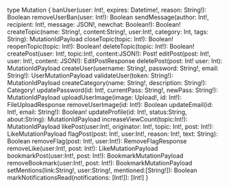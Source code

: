 
type Mutation {
    banUser(user: Int!, expires: Datetime!, reason: String!): Boolean
    removeUserBan(user: Int!): Boolean
    sendMessage(author: Int!, recipient: Int!, message: JSON!, newchat: Boolean!): Boolean!
    createTopic(name: String!, content:String!, user:Int!, category: Int, tags: String): MutationIdPayload
    closeTopic(topic: Int!): Boolean!
    reopenTopic(topic: Int!): Boolean!
    deleteTopic(topic: Int!): Boolean!
    createPost(user: Int!, topic:Int!, content:JSON!): Post!
    editPost(post: Int!, user: Int!, content: JSON!): EditPostResponse
    deletePost(post: Int! user: Int): MutationIdPayload
    createUser(username: String!, password: String!, email: String!): UserMutationPayload
    validateUser(token: String!): MutationIdPayload
    createCategory(name: String!, description: String!): Category!
    updatePassword(id: Int!, currentPass: String!, newPass: String!): MutationIdPayload
    uploadUserImage(image: Upload!, id: Int!): FileUploadResponse
    removeUserImage(id: Int!): Boolean
    updateEmail(id: Int!, email: String!): Boolean!
    updateProfile(id: Int!, status:String, about:String): MutationIdPayload
    increaseViewCount(topic:Int!): MutationIdPayload
    likePost(user:Int!, originator: Int!, topic: Int!, post: Int!): LikeMutationPayload
    flagPost(post: Int!, user:Int!, reason: Int!, text: String): Boolean
    removeFlag(post: Int!, user:Int!): RemoveFlagResponse
    removeLike(user:Int!, post: Int!): LikeMutationPayload
    bookmarkPost(user:Int!, post: Int!): BookmarkMutationPayload
    removeBookmark(user:Int!, post: Int!): BookmarkMutationPayload
    setMentions(link:String!, user:String!, mentioned:[String!]): Boolean
    markNotificationsRead(notifications: [Int!]): [Int!]
}

